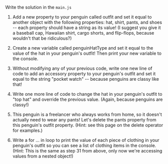 Write the solution in the `main.js`

1. Add a new property to your penguin called outfit and set it equal to another object with the following properties: hat, shirt, pants, and shoes -- each property should have a string as its value! (I suggest you give it a baseball cap, Hawaiian shirt, cargo shorts, and flip-flops, because wouldn't that be ridiculous?)

2. Create a new variable called penguinHatType and set it equal to the value of the hat in your penguin's outfit! Then print your new variable to the console.

3. Without modifying any of your previous code, write one new line of code to add an accessory property to your penguin's outfit and set it equal to the string "pocket watch" -- because penguins are classy like that!

4. Write one more line of code to change the hat in your penguin's outfit to "top hat" and override the previous value. (Again, because penguins are classy!)

5. This penguin is a freelancer who always works from home, so it doesn't actually need to wear any pants! Let's delete the pants property from this penguin's outfit property. (Hint: see this page on the delete operator for examples.)

6. Write a for ... in loop to print the value of each piece of clothing in your penguin's outfit so you can see a list of clothing items in the console. (Hint: This is the same as step 31 from above, only now we're accessing values from a nested object!)